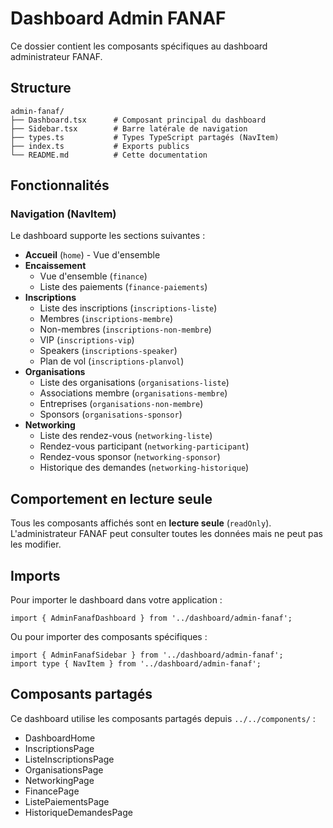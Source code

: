# Dashboard Admin FANAF

Ce dossier contient les composants spécifiques au dashboard administrateur FANAF.

## Structure

```
admin-fanaf/
├── Dashboard.tsx      # Composant principal du dashboard
├── Sidebar.tsx        # Barre latérale de navigation
├── types.ts           # Types TypeScript partagés (NavItem)
├── index.ts           # Exports publics
└── README.md          # Cette documentation
```

## Fonctionnalités

### Navigation (NavItem)

Le dashboard supporte les sections suivantes :

- **Accueil** (`home`) - Vue d'ensemble
- **Encaissement**
  - Vue d'ensemble (`finance`)
  - Liste des paiements (`finance-paiements`)
- **Inscriptions**
  - Liste des inscriptions (`inscriptions-liste`)
  - Membres (`inscriptions-membre`)
  - Non-membres (`inscriptions-non-membre`)
  - VIP (`inscriptions-vip`)
  - Speakers (`inscriptions-speaker`)
  - Plan de vol (`inscriptions-planvol`)
- **Organisations**
  - Liste des organisations (`organisations-liste`)
  - Associations membre (`organisations-membre`)
  - Entreprises (`organisations-non-membre`)
  - Sponsors (`organisations-sponsor`)
- **Networking**
  - Liste des rendez-vous (`networking-liste`)
  - Rendez-vous participant (`networking-participant`)
  - Rendez-vous sponsor (`networking-sponsor`)
  - Historique des demandes (`networking-historique`)

## Comportement en lecture seule

Tous les composants affichés sont en **lecture seule** (`readOnly`). L'administrateur FANAF peut consulter toutes les données mais ne peut pas les modifier.

## Imports

Pour importer le dashboard dans votre application :

```tsx
import { AdminFanafDashboard } from '../dashboard/admin-fanaf';
```

Ou pour importer des composants spécifiques :

```tsx
import { AdminFanafSidebar } from '../dashboard/admin-fanaf';
import type { NavItem } from '../dashboard/admin-fanaf';
```

## Composants partagés

Ce dashboard utilise les composants partagés depuis `../../components/` :
- DashboardHome
- InscriptionsPage
- ListeInscriptionsPage
- OrganisationsPage
- NetworkingPage
- FinancePage
- ListePaiementsPage
- HistoriqueDemandesPage

